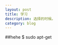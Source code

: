 ```yaml
---
layout: post
title: 学习
description: 选择的时候。
category: blog
---
```

##hehe
$ sudo apt-get 


[BeiYuu]:    http://beiyuu.com  "BeiYuu"
